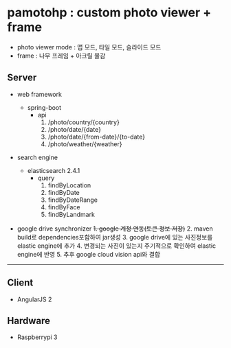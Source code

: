 # pamotohp : custom photo viewer + frame
* photo viewer mode : 맵 모드, 타일 모드, 슬라이드 모드
* frame : 나무 프레임 + 아크릴 물감

## Server
* web framework
  * spring-boot
    * api
      1. /photo/country/{country}
      2. /photo/date/{date}
      3. /photo/date/{from-date}/{to-date}
      4. /photo/weather/{weather}

* search engine
  * elasticsearch 2.4.1
    * query
      1. findByLocation 
      2. findByDate
      3. findByDateRange
      4. findByFace
      5. findByLandmark

* google drive synchronizer
  ~~1. google 계정 연동(토큰 정보 저장)~~
  2. maven build로 dependencies포함하여 jar생성
  3. google drive에 있는 사진정보를 elastic engine에 추가
  4. 변경되는 사진이 있는지 주기적으로 확인하여 elastic engine에 반영
  5. 추후 google cloud vision api와 결합

<hr/>

## Client
* AngularJS 2

## Hardware
* Raspberrypi 3
